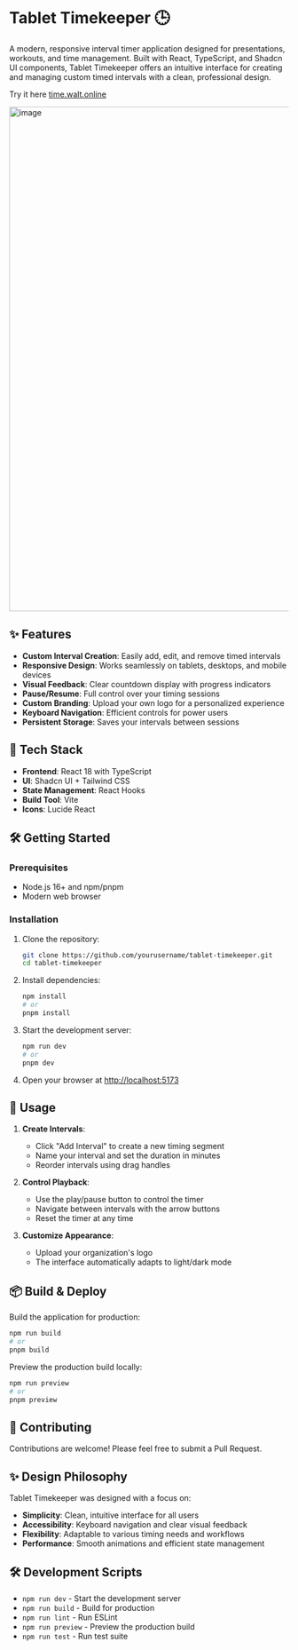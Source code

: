 # Tablet Timekeeper 🕒

A modern, responsive interval timer application designed for presentations, workouts, and time management. Built with React, TypeScript, and Shadcn UI components, Tablet Timekeeper offers an intuitive interface for creating and managing custom timed intervals with a clean, professional design.

Try it here [time.walt.online](https://time.walt.online)

<img width="909" alt="image" src="https://github.com/user-attachments/assets/dfcc0d56-1c37-484f-b13a-ab99b2823717" />


## ✨ Features

- **Custom Interval Creation**: Easily add, edit, and remove timed intervals
- **Responsive Design**: Works seamlessly on tablets, desktops, and mobile devices
- **Visual Feedback**: Clear countdown display with progress indicators
- **Pause/Resume**: Full control over your timing sessions
- **Custom Branding**: Upload your own logo for a personalized experience
- **Keyboard Navigation**: Efficient controls for power users
- **Persistent Storage**: Saves your intervals between sessions

## 🚀 Tech Stack

- **Frontend**: React 18 with TypeScript
- **UI**: Shadcn UI + Tailwind CSS
- **State Management**: React Hooks
- **Build Tool**: Vite
- **Icons**: Lucide React

## 🛠️ Getting Started

### Prerequisites

- Node.js 16+ and npm/pnpm
- Modern web browser

### Installation

1. Clone the repository:
   ```bash
   git clone https://github.com/yourusername/tablet-timekeeper.git
   cd tablet-timekeeper
   ```

2. Install dependencies:
   ```bash
   npm install
   # or
   pnpm install
   ```

3. Start the development server:
   ```bash
   npm run dev
   # or
   pnpm dev
   ```

4. Open your browser at [http://localhost:5173](http://localhost:5173)

## 📝 Usage

1. **Create Intervals**:
   - Click "Add Interval" to create a new timing segment
   - Name your interval and set the duration in minutes
   - Reorder intervals using drag handles

2. **Control Playback**:
   - Use the play/pause button to control the timer
   - Navigate between intervals with the arrow buttons
   - Reset the timer at any time

3. **Customize Appearance**:
   - Upload your organization's logo
   - The interface automatically adapts to light/dark mode

## 📦 Build & Deploy

Build the application for production:

```bash
npm run build
# or
pnpm build
```

Preview the production build locally:
```bash
npm run preview
# or
pnpm preview
```


## 🤝 Contributing

Contributions are welcome! Please feel free to submit a Pull Request.

## ✨ Design Philosophy

Tablet Timekeeper was designed with a focus on:
- **Simplicity**: Clean, intuitive interface for all users
- **Accessibility**: Keyboard navigation and clear visual feedback
- **Flexibility**: Adaptable to various timing needs and workflows
- **Performance**: Smooth animations and efficient state management


## 🛠️ Development Scripts

- `npm run dev` - Start the development server
- `npm run build` - Build for production
- `npm run lint` - Run ESLint
- `npm run preview` - Preview the production build
- `npm run test` - Run test suite
